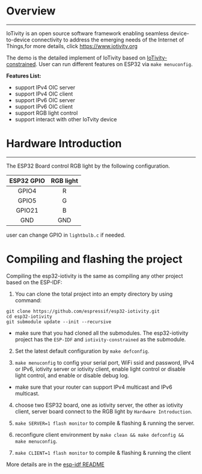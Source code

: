 # Overview
-------------
IoTivity is an open source software framework enabling seamless device-to-device connectivity to address the emerging needs of the Internet of Things,for more details, click https://www.iotivity.org  

The demo is the detailed implement of IoTivity based on [IoTivity-constrained](https://github.com/iotivity/iotivity-constrained). User can run different features on ESP32 via `make menuconfig`.

**Features List:**  
- support IPv4 OIC server
- support IPv4 OIC client
- support IPv6 OIC server
- support IPv6 OIC client
- support RGB light control
- support interact with other IoTvity device

# Hardware Introduction
---------------
The ESP32 Board control RGB light by the following configuration.  

|ESP32 GPIO | RGB light |
|   :---:   |  :---:    |
|   GPIO4   |     R     |
|   GPIO5   |     G     |
|   GPIO21  |     B     |
|   GND     |     GND   |

user can change GPIO in `lightbulb.c` if needed.

# Compiling and flashing the project
Compiling the esp32-iotivity is the same as compiling any other project based on the ESP-IDF:

1. You can clone the total project into an empty directory by using command:
```
git clone https://github.com/espressif/esp32-iotivity.git
cd esp32-iotivity
git submodule update --init --recursive
```
 - make sure that you had cloned all the submodules. The esp32-iotivity project has the `ESP-IDF` and `iotivity-constrained` as the submodule.

2. Set the latest default configuration by `make defconfig`.

3. `make menuconfig` to config your serial port, WiFi ssid and password, IPv4 or IPv6, iotivity server or iotivity client, enable light control or disable light control, and enable or disable debug log. 

 - make sure that your router can support IPv4 multicast and IPv6 multicast.

4. choose two ESP32 board, one as iotivity server, the other as iotivity client, server board connect to the RGB light by `Hardware Introduction`.

5. `make SERVER=1 flash monitor` to compile & flashing & running the server.

6. reconfigure client environment by `make clean && make defconfig && make menuconfig`.

7. `make CLIENT=1 flash monitor` to compile & flashing & running the client

More details are in the [esp-idf README](https://github.com/espressif/esp-idf/blob/master/README.md)

